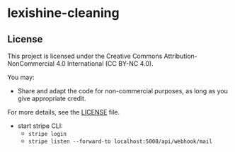 # lexishine-cleaning

## License

This project is licensed under the Creative Commons Attribution-NonCommercial 4.0 International (CC BY-NC 4.0). 

You may:
- Share and adapt the code for non-commercial purposes, as long as you give appropriate credit.

For more details, see the [LICENSE](./LICENSE) file.



 - start stripe CLI:
    - `stripe login`
    - `stripe listen --forward-to localhost:5000/api/webhook/mail`
